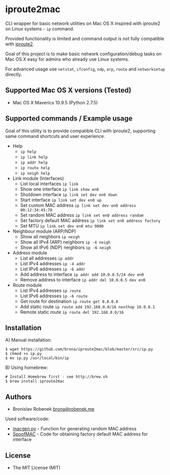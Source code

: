 iproute2mac
===========

CLI wrapper for basic network utilities on Mac OS X inspired with iproute2 on Linux systems - `ip` command.

Provided functionality is limited and command output is not fully compatible with [iproute2](http://www.policyrouting.org/iproute2.doc.html).

Goal of this project is to make basic network configuration/debug tasks on Mac OS X easy for admins who already use Linux systems.

For advanced usage use `netstat`, `ifconfig`, `ndp`, `arp`, `route` and `networksetup` directly.

## Supported Mac OS X versions (Tested)

* Mac OS X Maverics 10.9.5 (Python 2.7.5)

## Supported commands / Example usage

Goal of this utility is to provide compatible CLI with iproute2, supporting same command shortcuts and user experience.

* Help
  * `ip help`
  * `ip link help`
  * `ip addr help`
  * `ip route help`
  * `ip neigh help`
* Link module (Interfaces)
  * List local interfaces `ip link`
  * Show one interface `ip link show en0`
  * Shutdown interface `ip link set dev en0 down`
  * Start interface `ip link set dev en0 up`
  * Set custom MAC address `ip link set dev en0 address 00:12:34:45:78`
  * Set random MAC address `ip link set en0 address random`
  * Set factory default MAC address `ip link set en0 address factory`
  * Set MTU `ip link set dev en0 mtu 9000`
* Neighbour module (ARP/NDP)
  * Show all neighbors `ip neigh`
  * Show all IPv4 (ARP) neighbors `ip -4 neigh`
  * Show all IPv6 (NDP) neighbors `ip -6 neigh`
* Address module
  * List all addresses `ip addr`
  * List IPv4 addresses `ip -4 addr`
  * List IPv6 addresses `ip -6 addr`
  * Add address to interface `ip addr add 10.0.0.5/24 dev en0`
  * Remove address to interface `ip addr del 10.0.0.5 dev en0`
* Route module
  * List IPv4 addresses `ip route`
  * List IPv6 addresses `ip -6 route`
  * Get route for destination `ip route get 8.8.8.8`
  * Add static route `ip route add 192.168.0.0/16 nexthop 10.0.0.1`
  * Remote static route `ip route del 192.168.0.0/16`

## Installation

A) Manual installation:

    $ wget https://github.com/brona/iproute2mac/blob/master/src/ip.py
    $ chmod +x ip.py
    $ mv ip.py /usr/local/bin/ip

B) Using homebrew:

    # Install Homebrew first - see http://brew.sh
    $ brew install iproute2mac

## Authors

* Bronislav Robenek <brona@robenek.me>

Used software/code:

* [macgen.py](http://www.linux-kvm.com/sites/default/files/macgen.py) - Function for generating random MAC address
* [SpoofMAC](https://github.com/feross/SpoofMAC) - Code for obtaining factory default MAC address for interface

## License

* The MIT License (MIT)

